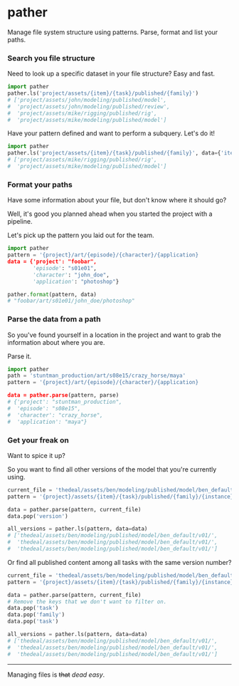 # pather

Manage file system structure using patterns. 
Parse, format and list your paths.

### Search you file structure

Need to look up a specific dataset in your file structure? Easy and fast.

```python
import pather
pather.ls('project/assets/{item}/{task}/published/{family}')
# ['project/assets/john/modeling/published/model',
#  'project/assets/john/modeling/published/review',
#  'project/assets/mike/rigging/published/rig',
#  'project/assets/mike/modeling/published/model']
```

Have your pattern defined and want to perform a subquery. Let's do it!

```python
import pather
pather.ls('project/assets/{item}/{task}/published/{family}', data={'item': 'mike'})
# ['project/assets/mike/rigging/published/rig',
#  'project/assets/mike/modeling/published/model']
```

### Format your paths

Have some information about your file, but don't know where it should go?

Well, it's good you planned ahead when you started the project with a pipeline.

Let's pick up the pattern you laid out for the team.

```python
import pather
pattern = '{project}/art/{episode}/{character}/{application}
data = {'project': "foobar",
        'episode': "s01e01",
        'character': "john_doe",
        'application': "photoshop"}

pather.format(pattern, data)
# "foobar/art/s01e01/john_doe/photoshop"
```

### Parse the data from a path

So you've found yourself in a location in the project and want to grab the information about where you are. 

Parse it.

```python
import pather
path = 'stuntman_production/art/s08e15/crazy_horse/maya'
pattern = '{project}/art/{episode}/{character}/{application}

data = pather.parse(pattern, parse)
# {'project': "stuntman_production",
#  'episode': "s08e15",
#  'character': "crazy_horse",
#  'application': "maya"}
```

### Get your freak on

Want to spice it up? 

So you want to find all other versions of the model that you're currently using.

```python
current_file = 'thedeal/assets/ben/modeling/published/model/ben_default/v01/'
pattern = '{project}/assets/{item}/{task}/published/{family}/{instance}/{version}/'

data = pather.parse(pattern, current_file)
data.pop('version')

all_versions = pather.ls(pattern, data=data)
# ['thedeal/assets/ben/modeling/published/model/ben_default/v01/',
#  'thedeal/assets/ben/modeling/published/model/ben_default/v01/',
#  'thedeal/assets/ben/modeling/published/model/ben_default/v01/']
```

Or find all published content among all tasks with the same version number?
```python
current_file = 'thedeal/assets/ben/modeling/published/model/ben_default/v01/'
pattern = '{project}/assets/{item}/{task}/published/{family}/{instance}/{version}/'

data = pather.parse(pattern, current_file)
# Remove the keys that we don't want to filter on.
data.pop('task')
data.pop('family')
data.pop('task')

all_versions = pather.ls(pattern, data=data)
# ['thedeal/assets/ben/modeling/published/model/ben_default/v01/',
#  'thedeal/assets/ben/modeling/published/model/ben_default/v01/',
#  'thedeal/assets/ben/modeling/published/model/ben_default/v01/']
```

---

Managing files is ~~that~~ *dead easy*.
